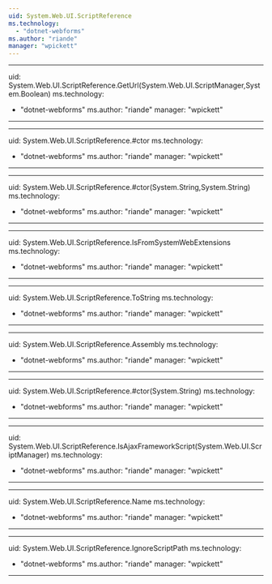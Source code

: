 ```yaml
---
uid: System.Web.UI.ScriptReference
ms.technology: 
  - "dotnet-webforms"
ms.author: "riande"
manager: "wpickett"
---
```


---
uid: System.Web.UI.ScriptReference.GetUrl(System.Web.UI.ScriptManager,System.Boolean)
ms.technology: 
  - "dotnet-webforms"
ms.author: "riande"
manager: "wpickett"
---

---
uid: System.Web.UI.ScriptReference.#ctor
ms.technology: 
  - "dotnet-webforms"
ms.author: "riande"
manager: "wpickett"
---

---
uid: System.Web.UI.ScriptReference.#ctor(System.String,System.String)
ms.technology: 
  - "dotnet-webforms"
ms.author: "riande"
manager: "wpickett"
---

---
uid: System.Web.UI.ScriptReference.IsFromSystemWebExtensions
ms.technology: 
  - "dotnet-webforms"
ms.author: "riande"
manager: "wpickett"
---

---
uid: System.Web.UI.ScriptReference.ToString
ms.technology: 
  - "dotnet-webforms"
ms.author: "riande"
manager: "wpickett"
---

---
uid: System.Web.UI.ScriptReference.Assembly
ms.technology: 
  - "dotnet-webforms"
ms.author: "riande"
manager: "wpickett"
---

---
uid: System.Web.UI.ScriptReference.#ctor(System.String)
ms.technology: 
  - "dotnet-webforms"
ms.author: "riande"
manager: "wpickett"
---

---
uid: System.Web.UI.ScriptReference.IsAjaxFrameworkScript(System.Web.UI.ScriptManager)
ms.technology: 
  - "dotnet-webforms"
ms.author: "riande"
manager: "wpickett"
---

---
uid: System.Web.UI.ScriptReference.Name
ms.technology: 
  - "dotnet-webforms"
ms.author: "riande"
manager: "wpickett"
---

---
uid: System.Web.UI.ScriptReference.IgnoreScriptPath
ms.technology: 
  - "dotnet-webforms"
ms.author: "riande"
manager: "wpickett"
---

